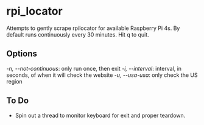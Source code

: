 # rpi_locator
Attempts to gently scrape rpilocator for available Raspberry Pi 4s. By default runs continuously every 30 minutes. Hit q to quit.

## Options
_-n, --not-continuous_: only run once, then exit
_-i, --interval_: interval, in seconds, of when it will check the website
_-u, --usa-usa_: only check the US region

## To Do
- Spin out a thread to monitor keyboard for exit and proper teardown.